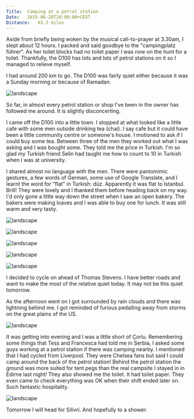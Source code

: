```yaml
---
Title:	Camping at a petrol station
Date:	2015-06-28T20:00:00+CEDT
Distance:	63.2 miles
---
```


Aside from briefly being woken by the musical call-to-prayer at 3.30am, I slept about 12 hours. I packed and said goodbye to the "campingplatz f&uuml;hrer". As her toilet blocks had no toilet paper I was now on the hunt for a toilet. Thankfully, the D100 has lots and lots of petrol stations on it so I managed to relieve myself.

I had around 200 km to go. The D100 was fairly quiet either because it was a Sunday morning or because of Ramadan.

![landscape](https://pbs.twimg.com/media/CIkpk9YWoAAM-KK.jpg:large "D100 road in Turkey")

So far, in almost every petrol station or shop I've been in the owner has followed me around. It is slightly disconcerting.

I came off the D100 into a little town. I stopped at what looked like a little cafe with some men outside drinking tea (chai). I say cafe but it could have been a little community centre or someone's house. I motioned to ask if I could buy some tea. Between three of the men they worked out what I was asking and I was bought some. They told me the price in Turkish. I'm so glad my Turkish friend Selin had taught me how to count to 10 in Turkish when I was at university. 

I shared almost no language with the men. There were pantomimic gestures, a few words of German, some use of Google Translate, and I learnt the word for "flat" in Turkish: d&uuml;z. Apparently it was flat to Istanbul. Brill! They were lovely and I thanked them before heading back on my way. I'd only gone a little way down the street when I saw an open bakery. The bakers were making loaves and I was able to buy one for lunch. It was still warm and very tasty.

![landscape](https://farm1.staticflickr.com/331/19454353622_09a22d277c.jpg "Chai in Havsa.")

![landscape](https://farm1.staticflickr.com/413/19460687935_2f45219568.jpg "Bakers")

![landscape](https://farm4.staticflickr.com/3833/19274577749_08806205c7.jpg "Western Turkey")

![landscape](https://farm1.staticflickr.com/542/18838211004_85676b0d74.jpg "Western Turkey")

![landscape](https://farm1.staticflickr.com/436/18838213944_418a51db66.jpg "Western Turkey is starting to feel like Western Iowa but with less corn and a better hard shoulder")

I decided to cycle on ahead of Thomas Stevens. I have better roads and want to make the most of the relative quiet today. It may not be this quiet tomorrow.

As the afternoon went on I got surrounded by rain clouds and there was lightning behind me. I got reminded of furious pedalling away from storms on the great plains of the US.

![landscape](https://farm1.staticflickr.com/277/19465002721_ecddc32b67.jpg "Mosque")

It was getting into evening and I was a little short of &Ccedil;orlu. Remembering some things that Tess and Francesca had told me in Serbia, I asked some guys working at a petrol station if there was camping nearby. I mentioned that I had cycled from Liverpool. They were Chelsea fans but said I could camp around the back of the petrol station! Behind the petrol station the ground was more suited for tent pegs than the real campsite I stayed in in Edirne last night! They also showed me the toilet. It had toilet paper. They even came to check everything was OK when their shift ended later on. Such fantastic hospitality.

![landscape](https://farm1.staticflickr.com/294/19460714585_eae649c0c7.jpg "Great petrol station guys")

Tomorrow I will head for Silivri. And hopefully to a shower.